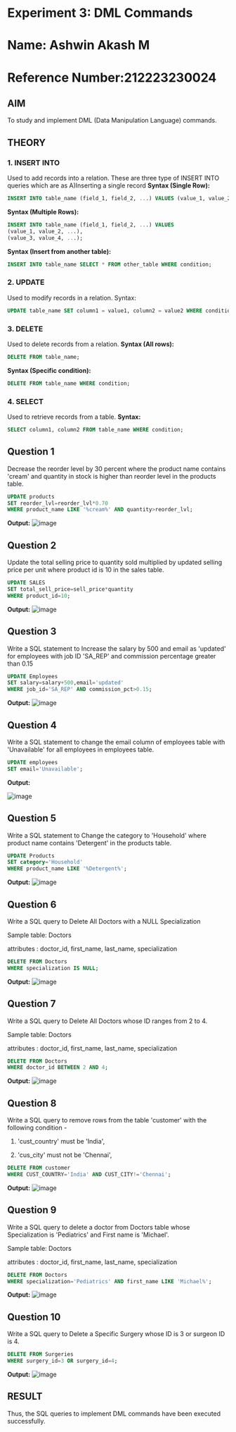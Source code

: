 # Experiment 3: DML Commands
# Name: Ashwin Akash M
# Reference Number:212223230024
## AIM
To study and implement DML (Data Manipulation Language) commands.

## THEORY

### 1. INSERT INTO
Used to add records into a relation.
These are three type of INSERT INTO queries which are as
A)Inserting a single record
**Syntax (Single Row):**
```sql
INSERT INTO table_name (field_1, field_2, ...) VALUES (value_1, value_2, ...);
```
**Syntax (Multiple Rows):**
```sql
INSERT INTO table_name (field_1, field_2, ...) VALUES
(value_1, value_2, ...),
(value_3, value_4, ...);
```
**Syntax (Insert from another table):**
```sql
INSERT INTO table_name SELECT * FROM other_table WHERE condition;
```
### 2. UPDATE
Used to modify records in a relation.
Syntax:
```sql
UPDATE table_name SET column1 = value1, column2 = value2 WHERE condition;
```
### 3. DELETE
Used to delete records from a relation.
**Syntax (All rows):**
```sql
DELETE FROM table_name;
```
**Syntax (Specific condition):**
```sql
DELETE FROM table_name WHERE condition;
```
### 4. SELECT
Used to retrieve records from a table.
**Syntax:**
```sql
SELECT column1, column2 FROM table_name WHERE condition;
```
**Question 1**
--
Decrease the reorder level by 30 percent where the product name contains 'cream' and quantity in stock is higher than reorder level in the products table.

```sql
UPDATE products
SET reorder_lvl=reorder_lvl*0.70
WHERE product_name LIKE '%cream%' AND quantity>reorder_lvl;
```

**Output:**
![image](https://github.com/user-attachments/assets/90cb362e-0ae4-4353-bedd-73d015be70a6)


**Question 2**
---
 Update the total selling price to quantity sold multiplied by updated selling price per unit where product id is 10 in the sales table.

```sql
UPDATE SALES
SET total_sell_price=sell_price*quantity
WHERE product_id=10;
```

**Output:**
![image](https://github.com/user-attachments/assets/a2eeacc0-c578-4681-93f7-6a146ae62081)

**Question 3**
---
Write a SQL statement to Increase the salary by 500 and email as 'updated' for employees with job ID 'SA_REP' and commission percentage greater than 0.15

```sql
UPDATE Employees
SET salary=salary+500,email='updated' 
WHERE job_id='SA_REP' AND commission_pct>0.15;
```

**Output:**
![image](https://github.com/user-attachments/assets/eef00047-b4fa-40da-9b4c-002d21cf58f5)

**Question 4**
---
Write a SQL statement to change the email column of employees table with 'Unavailable' for all employees in employees table.

```sql
UPDATE employees
SET email='Unavailable';
```

**Output:**

![image](https://github.com/user-attachments/assets/43a75def-6e1a-4042-bebb-b0b4339de87c)

**Question 5**
---
Write a SQL statement to Change the category to 'Household' where product name contains 'Detergent' in the products table.
```sql
UPDATE Products
SET category='Household'
WHERE product_name LIKE '%Detergent%';
```

**Output:**
![image](https://github.com/user-attachments/assets/b73b8775-4d1b-4cb6-8206-b230b8e275b9)


**Question 6**
---
Write a SQL query to Delete All Doctors with a NULL Specialization

Sample table: Doctors

attributes : doctor_id, first_name, last_name, specialization

```sql
DELETE FROM Doctors
WHERE specialization IS NULL;
```

**Output:**
![image](https://github.com/user-attachments/assets/9d918d71-5227-42c3-b874-596e5d9cf5b0)


**Question 7**
---
Write a SQL query to Delete All Doctors whose ID ranges from 2 to 4.

Sample table: Doctors

attributes : doctor_id, first_name, last_name, specialization

```sql
DELETE FROM Doctors
WHERE doctor_id BETWEEN 2 AND 4;
```

**Output:**
![image](https://github.com/user-attachments/assets/95e822f5-e3ce-44e1-8ba1-35fdb654aa60)


**Question 8**
---
Write a SQL query to remove rows from the table 'customer' with the following condition -

1. 'cust_country' must be 'India',

2. 'cus_city' must not be 'Chennai',

```sql
DELETE FROM customer
WHERE CUST_COUNTRY='India' AND CUST_CITY!='Chennai';
```

**Output:**
![image](https://github.com/user-attachments/assets/d6b4356d-2e6c-47ef-9497-d6bd44fbba1f)

**Question 9**
---
Write a SQL query to delete a doctor from Doctors table whose Specialization is 'Pediatrics' and First name is 'Michael'.

Sample table: Doctors

attributes : doctor_id, first_name, last_name, specialization

```sql
DELETE FROM Doctors
WHERE specialization='Pediatrics' AND first_name LIKE 'Michael%';
```

**Output:**
![image](https://github.com/user-attachments/assets/69baf3f4-04f8-4b5c-9b1f-fa20e2fe9be4)


**Question 10**
---
Write a SQL query to Delete a Specific Surgery whose ID is 3 or surgeon ID is 4.
```sql
DELETE FROM Surgeries
WHERE surgery_id=3 OR surgery_id=4;
```

**Output:**
![image](https://github.com/user-attachments/assets/f8038ae7-8d9a-46d7-b01e-1ed9489134a1)


## RESULT
Thus, the SQL queries to implement DML commands have been executed successfully.
